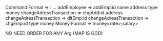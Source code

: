 Command Format => <Command>:<arg1> <arg2> <arg3> ...
addEmployee => addEmp:id name address type money
changeAdressTransaction => chgAdd:id address
changeAdressTransaction => dltEmp:id
changeAdressTransaction => chgEmp:id type money
Money Format => money=rate><arg1>,salary><arg2>

NO NEED ORDER FOR ANY Arg (MAP IS GOD) 